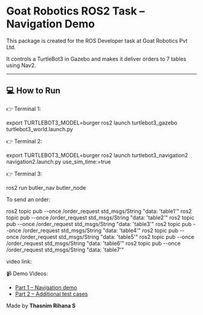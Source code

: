 # Goat Robotics ROS2 Task – Navigation Demo

This package is created for the ROS Developer task at Goat Robotics Pvt Ltd.

It controls a TurtleBot3 in Gazebo and makes it deliver orders to 7 tables using Nav2.

---

## 💻 How to Run

👉 Terminal 1:

export TURTLEBOT3_MODEL=burger
ros2 launch turtlebot3_gazebo turtlebot3_world.launch.py

👉 Terminal 2:

export TURTLEBOT3_MODEL=burger
ros2 launch turtlebot3_navigation2 navigation2.launch.py use_sim_time:=true

👉 Terminal 3:

ros2 run butler_nav butler_node

To send an order:

ros2 topic pub --once /order_request std_msgs/String "data: 'table1'"
ros2 topic pub --once /order_request std_msgs/String "data: 'table2'"
ros2 topic pub --once /order_request std_msgs/String "data: 'table3'"
ros2 topic pub --once /order_request std_msgs/String "data: 'table4'"
ros2 topic pub --once /order_request std_msgs/String "data: 'table5'"
ros2 topic pub --once /order_request std_msgs/String "data: 'table6'"
ros2 topic pub --once /order_request std_msgs/String "data: 'table7'"

video link:
 
 📹 Demo Videos:

- [Part 1 – Navigation demo](https://drive.google.com/file/d/1h73T5lp-wDDs-HTNHUmN228zo9yhjexV/view?usp=drive_link)
- [Part 2 – Additional test cases](https://drive.google.com/file/d/1hFsvRa_5Nbl5r1_B2ORdQMZAXRhDPLNF/view?usp=drive_link)

 
 Made by **Thasnim Rihana S**

 
